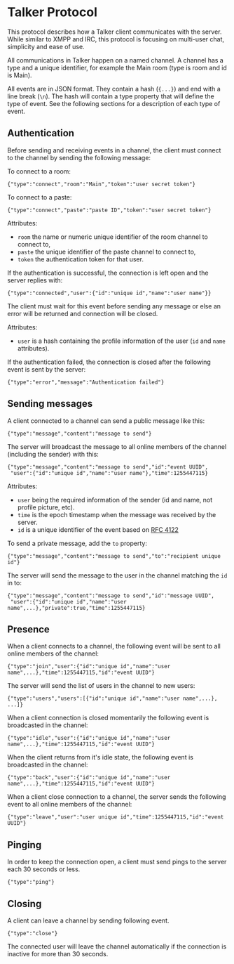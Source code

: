 # Talker Protocol
This protocol describes how a Talker client communicates with the server. While similar to XMPP and IRC, this protocol is focusing on multi-user chat, simplicity and ease of use.

All communications in Talker happen on a named channel. A channel has a type and a unique identifier, for example the Main room (type is room and id is Main).

All events are in JSON format. They contain a hash (`{...}`) and end with a line break (`\n`). The hash will contain a type property that will define the type of event. See the following sections for a description of each type of event.

## Authentication
Before sending and receiving events in a channel, the client must connect to the channel by sending the following message:

To connect to a room:

    {"type":"connect","room":"Main","token":"user secret token"}

To connect to a paste:

    {"type":"connect","paste":"paste ID","token":"user secret token"}

Attributes:

* `room` the name or numeric unique identifier of the room channel to connect to,
* `paste` the unique identifier of the paste channel to connect to,
* `token` the authentication token for that user.

If the authentication is successful, the connection is left open and the server replies with:

    {"type":"connected","user":{"id":"unique id","name":"user name"}}

The client must wait for this event before sending any message or else an error will be returned and connection will be closed.

Attributes:

* `user` is a hash containing the profile information of the user (`id` and `name` attributes).

If the authentication failed, the connection is closed after the following event is sent by the server:

    {"type":"error","message":"Authentication failed"}

## Sending messages
A client connected to a channel can send a public message like this:

    {"type":"message","content":"message to send"}

The server will broadcast the message to all online members of the channel (including the sender) with this:

    {"type":"message","content":"message to send","id":"event UUID",
     "user":{"id":"unique id","name":"user name"},"time":1255447115}

Attributes:

* `user` being the required information of the sender (id and name, not profile picture, etc).
* `time` is the epoch timestamp when the message was received by the server.
* `id` is a unique identifier of the event based on [RFC 4122](http://www.ietf.org/rfc/rfc4122.txt)

To send a private message, add the `to` property:

    {"type":"message","content":"message to send","to":"recipient unique id"}

The server will send the message to the user in the channel matching the `id` in to:

    {"type":"message","content":"message to send","id":"message UUID",
     "user":{"id":"unique id","name":"user name",...},"private":true,"time":1255447115}


## Presence
When a client connects to a channel, the following event will be sent to all online members of the channel:

    {"type":"join","user":{"id":"unique id","name":"user name",...},"time":1255447115,"id":"event UUID"}

The server will send the list of users in the channel to new users:

    {"type":"users","users":[{"id":"unique id","name":"user name",...}, ...]}

When a client connection is closed momentarily the following event is broadcasted in the channel:

    {"type":"idle","user":{"id":"unique id","name":"user name",...},"time":1255447115,"id":"event UUID"}

When the client returns from it's idle state, the following event is broadcasted in the channel:

    {"type":"back","user":{"id":"unique id","name":"user name",...},"time":1255447115,"id":"event UUID"}

When a client close connection to a channel, the server sends the following event to all online members of the channel:

    {"type":"leave","user":"user unique id","time":1255447115,"id":"event UUID"}

## Pinging
In order to keep the connection open, a client must send pings to the server each 30 seconds or less.

    {"type":"ping"}

## Closing
A client can leave a channel by sending following event.

    {"type":"close"}

The connected user will leave the channel automatically if the connection is inactive for more than 30 seconds.
